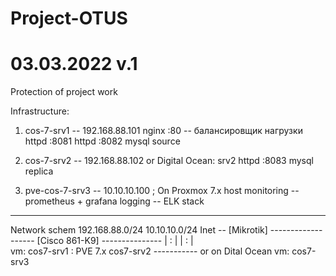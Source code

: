 # Project-OTUS
# 03.03.2022 v.1

Protection of project work

Infrastructure:

 1. cos-7-srv1 -- 192.168.88.101
        nginx :80	-- балансировщик нагрузки
        httpd :8081
        httpd :8082
        mysql source

 2. cos-7-srv2 -- 192.168.88.102 or Digital Ocean: srv2
        httpd :8083
        mysql replica

 3. pve-cos-7-srv3 -- 10.10.10.100 ; On Proxmox 7.x host
        monitoring -- prometheus + grafana
        logging	   -- ELK stack

--------------------------------------------
Network schem
                     192.168.88.0/24                   10.10.10.0/24
Inet -- [Mikrotik] ------------------- [Cisco 861-K9] ---------------
                    |          :                             |
                    |          :                             |          
            vm: cos7-srv1      :                          PVE 7.x
                           cos7-srv2                    -----------
                        or on Dital Ocean               vm: cos7-srv3

